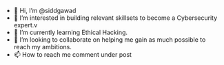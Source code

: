 - 👋 Hi, I’m @siddgawad
- 👀 I’m interested in building relevant skillsets to become a Cybersecurity expert.v
- 🌱 I’m currently learning Ethical Hacking.
- 💞️ I’m looking to collaborate on helping me gain as much possible to reach my ambitions. 
- 📫 How to reach me comment under post

<!---
siddgawad/siddgawad is a ✨ special ✨ repository because its `README.md` (this file) appears on your GitHub profile.
You can click the Preview link to take a look at your changes.
--->
